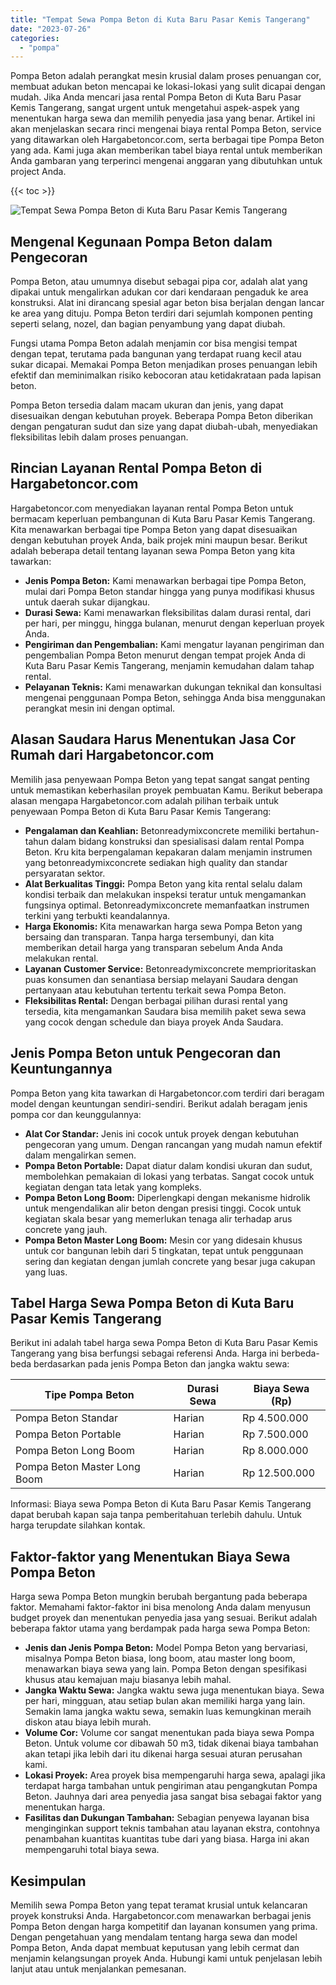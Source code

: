 ```yaml
---
title: "Tempat Sewa Pompa Beton di Kuta Baru Pasar Kemis Tangerang"
date: "2023-07-26"
categories: 
  - "pompa"
---
```




Pompa Beton adalah perangkat mesin krusial dalam proses penuangan cor, membuat adukan beton mencapai ke lokasi-lokasi yang sulit dicapai dengan mudah. Jika Anda mencari jasa rental Pompa Beton di Kuta Baru Pasar Kemis Tangerang, sangat urgent untuk mengetahui aspek-aspek yang menentukan harga sewa dan memilih penyedia jasa yang benar. Artikel ini akan menjelaskan secara rinci mengenai biaya rental Pompa Beton, service yang ditawarkan oleh Hargabetoncor.com, serta berbagai tipe Pompa Beton yang ada. Kami juga akan memberikan tabel biaya rental untuk memberikan Anda gambaran yang terperinci mengenai anggaran yang dibutuhkan untuk project Anda.

{{< toc >}}

![Tempat Sewa Pompa Beton di Kuta Baru Pasar Kemis Tangerang](https://hargareadymixid.github.io/pompa/concrete-pump%20(1).png)

## Mengenal Kegunaan Pompa Beton dalam Pengecoran

Pompa Beton, atau umumnya disebut sebagai pipa cor, adalah alat yang dipakai untuk mengalirkan adukan cor dari kendaraan pengaduk ke area konstruksi. Alat ini dirancang spesial agar beton bisa berjalan dengan lancar ke area yang dituju. Pompa Beton terdiri dari sejumlah komponen penting seperti selang, nozel, dan bagian penyambung yang dapat diubah.

Fungsi utama Pompa Beton adalah menjamin cor bisa mengisi tempat dengan tepat, terutama pada bangunan yang terdapat ruang kecil atau sukar dicapai. Memakai Pompa Beton menjadikan proses penuangan lebih efektif dan meminimalkan risiko kebocoran atau ketidakrataan pada lapisan beton.

Pompa Beton tersedia dalam macam ukuran dan jenis, yang dapat disesuaikan dengan kebutuhan proyek. Beberapa Pompa Beton diberikan dengan pengaturan sudut dan size yang dapat diubah-ubah, menyediakan fleksibilitas lebih dalam proses penuangan.

## Rincian Layanan Rental Pompa Beton di Hargabetoncor.com

Hargabetoncor.com menyediakan layanan rental Pompa Beton untuk bermacam keperluan pembangunan di Kuta Baru Pasar Kemis Tangerang. Kita menawarkan berbagai tipe Pompa Beton yang dapat disesuaikan dengan kebutuhan proyek Anda, baik projek mini maupun besar. Berikut adalah beberapa detail tentang layanan sewa Pompa Beton yang kita tawarkan:

- **Jenis Pompa Beton:** Kami menawarkan berbagai tipe Pompa Beton, mulai dari Pompa Beton standar hingga yang punya modifikasi khusus untuk daerah sukar dijangkau.
- **Durasi Sewa:** Kami menawarkan fleksibilitas dalam durasi rental, dari per hari, per minggu, hingga bulanan, menurut dengan keperluan proyek Anda.
- **Pengiriman dan Pengembalian:** Kami mengatur layanan pengiriman dan pengembalian Pompa Beton menurut dengan tempat projek Anda di Kuta Baru Pasar Kemis Tangerang, menjamin kemudahan dalam tahap rental.
- **Pelayanan Teknis:** Kami menawarkan dukungan teknikal dan konsultasi mengenai penggunaan Pompa Beton, sehingga Anda bisa menggunakan perangkat mesin ini dengan optimal.

## Alasan Saudara Harus Menentukan Jasa Cor Rumah dari Hargabetoncor.com

Memilih jasa penyewaan Pompa Beton yang tepat sangat sangat penting untuk memastikan keberhasilan proyek pembuatan Kamu. Berikut beberapa alasan mengapa Hargabetoncor.com adalah pilihan terbaik untuk penyewaan Pompa Beton di Kuta Baru Pasar Kemis Tangerang:

- **Pengalaman dan Keahlian:** Betonreadymixconcrete memiliki bertahun-tahun dalam bidang konstruksi dan spesialisasi dalam rental Pompa Beton. Kru kita berpengalaman kepakaran dalam menjamin instrumen yang betonreadymixconcrete sediakan high quality dan standar persyaratan sektor.
- **Alat Berkualitas Tinggi:** Pompa Beton yang kita rental selalu dalam kondisi terbaik dan melakukan inspeksi teratur untuk mengamankan fungsinya optimal. Betonreadymixconcrete memanfaatkan instrumen terkini yang terbukti keandalannya.
- **Harga Ekonomis:** Kita menawarkan harga sewa Pompa Beton yang bersaing dan transparan. Tanpa harga tersembunyi, dan kita memberikan detail harga yang transparan sebelum Anda Anda melakukan rental.
- **Layanan Customer Service:** Betonreadymixconcrete memprioritaskan puas konsumen dan senantiasa bersiap melayani Saudara dengan pertanyaan atau kebutuhan tertentu terkait sewa Pompa Beton.
- **Fleksibilitas Rental:** Dengan berbagai pilihan durasi rental yang tersedia, kita mengamankan Saudara bisa memilih paket sewa sewa yang cocok dengan schedule dan biaya proyek Anda Saudara.

## Jenis Pompa Beton untuk Pengecoran dan Keuntungannya

Pompa Beton yang kita tawarkan di Hargabetoncor.com terdiri dari beragam model dengan keuntungan sendiri-sendiri. Berikut adalah beragam jenis pompa cor dan keunggulannya:

- **Alat Cor Standar:** Jenis ini cocok untuk proyek dengan kebutuhan pengecoran yang umum. Dengan rancangan yang mudah namun efektif dalam mengalirkan semen.
- **Pompa Beton Portable:** Dapat diatur dalam kondisi ukuran dan sudut, membolehkan pemakaian di lokasi yang terbatas. Sangat cocok untuk kegiatan dengan tata letak yang kompleks.
- **Pompa Beton Long Boom:** Diperlengkapi dengan mekanisme hidrolik untuk mengendalikan alir beton dengan presisi tinggi. Cocok untuk kegiatan skala besar yang memerlukan tenaga alir terhadap arus concrete yang jauh.
- **Pompa Beton Master Long Boom:** Mesin cor yang didesain khusus untuk cor bangunan lebih dari 5 tingkatan, tepat untuk penggunaan sering dan kegiatan dengan jumlah concrete yang besar juga cakupan yang luas.

## Tabel Harga Sewa Pompa Beton di Kuta Baru Pasar Kemis Tangerang

Berikut ini adalah tabel harga sewa Pompa Beton di Kuta Baru Pasar Kemis Tangerang yang bisa berfungsi sebagai referensi Anda. Harga ini berbeda-beda berdasarkan pada jenis Pompa Beton dan jangka waktu sewa:

| Tipe Pompa Beton | Durasi Sewa | Biaya Sewa (Rp) |
| --- | --- | --- |
| Pompa Beton Standar | Harian | Rp 4.500.000 |
| Pompa Beton Portable | Harian | Rp 7.500.000 |
| Pompa Beton Long Boom | Harian | Rp 8.000.000 |
| Pompa Beton Master Long Boom | Harian | Rp 12.500.000 |

Informasi: Biaya sewa Pompa Beton di Kuta Baru Pasar Kemis Tangerang dapat berubah kapan saja tanpa pemberitahuan terlebih dahulu. Untuk harga terupdate silahkan kontak.

## Faktor-faktor yang Menentukan Biaya Sewa Pompa Beton

Harga sewa Pompa Beton mungkin berubah bergantung pada beberapa faktor. Memahami faktor-faktor ini bisa menolong Anda dalam menyusun budget proyek dan menentukan penyedia jasa yang sesuai. Berikut adalah beberapa faktor utama yang berdampak pada harga sewa Pompa Beton:

- **Jenis dan Jenis Pompa Beton:** Model Pompa Beton yang bervariasi, misalnya Pompa Beton biasa, long boom, atau master long boom, menawarkan biaya sewa yang lain. Pompa Beton dengan spesifikasi khusus atau kemajuan maju biasanya lebih mahal.
- **Jangka Waktu Sewa:** Jangka waktu sewa juga menentukan biaya. Sewa per hari, mingguan, atau setiap bulan akan memiliki harga yang lain. Semakin lama jangka waktu sewa, semakin luas kemungkinan meraih diskon atau biaya lebih murah.
- **Volume Cor:** Volume cor sangat menentukan pada biaya sewa Pompa Beton. Untuk volume cor dibawah 50 m3, tidak dikenai biaya tambahan akan tetapi jika lebih dari itu dikenai harga sesuai aturan perusahan kami.
- **Lokasi Proyek:** Area proyek bisa mempengaruhi harga sewa, apalagi jika terdapat harga tambahan untuk pengiriman atau pengangkutan Pompa Beton. Jauhnya dari area penyedia jasa sangat bisa sebagai faktor yang menentukan harga.
- **Fasilitas dan Dukungan Tambahan:** Sebagian penyewa layanan bisa menginginkan support teknis tambahan atau layanan ekstra, contohnya penambahan kuantitas kuantitas tube dari yang biasa. Harga ini akan mempengaruhi total biaya sewa.

## Kesimpulan

Memilih sewa Pompa Beton yang tepat teramat krusial untuk kelancaran proyek konstruksi Anda. Hargabetoncor.com menawarkan berbagai jenis Pompa Beton dengan harga kompetitif dan layanan konsumen yang prima. Dengan pengetahuan yang mendalam tentang harga sewa dan model Pompa Beton, Anda dapat membuat keputusan yang lebih cermat dan menjamin kelangsungan proyek Anda. Hubungi kami untuk penjelasan lebih lanjut atau untuk menjalankan pemesanan.

